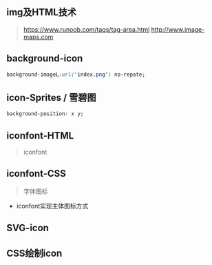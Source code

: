 ## img及HTML<area>技术
>https://www.runoob.com/tags/tag-area.html
>http://www.image-maps.com
## background-icon
```css
background-imageL:url('index.png') no-repate;
```
## icon-Sprites / 雪碧图
```css
background-position: x y;
```
## iconfont-HTML
>iconfont

## iconfont-CSS
>字体图标
+ iconfont实现主体图标方式

## SVG-icon
## CSS绘制icon